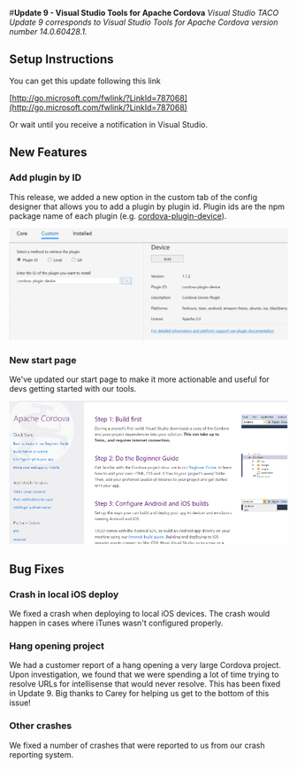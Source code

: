 <properties pageTitle="Release Notes for Update 9"
  description="Release notes for Update 9 of Visual Studio 2015 Tools for Apache Cordova"
  services=""
  documentationCenter=""
  authors="rido-min" />
  <tags ms.technology="cordova" ms.prod="visual-studio-dev14"
     ms.service="na"
     ms.devlang="javascript"
     ms.topic="article"
     ms.tgt_pltfrm="mobile-multiple"
     ms.workload="na"
     ms.date="05/02/2016"
     ms.author="rmpablos"/>
     
#**Update 9 - Visual Studio Tools for Apache Cordova**
 *Visual Studio TACO Update 9 corresponds to Visual Studio Tools for Apache Cordova version number 14.0.60428.1.*

## Setup Instructions
You can get this update following this link

[http://go.microsoft.com/fwlink/?LinkId=787068](http://go.microsoft.com/fwlink/?LinkId=787068)

Or wait until you  receive a notification in Visual Studio.

## New Features

### Add plugin by ID  

This release, we added a new option in the custom tab of the config designer that allows you to add a plugin by plugin id. Plugin ids are the npm package name of each plugin (e.g. [cordova-plugin-device](https://www.npmjs.com/package/cordova-plugin-device)).

![Add Plugin By ID](media/release-update-9/add-plugin-by-id.png)

### New start page
We've updated our start page to make it more actionable and useful for devs getting started with our tools.

![Start Page](media/release-update-9/start-page.png)

## Bug Fixes

### Crash in local iOS deploy  
We fixed a crash when deploying to local iOS devices. The crash would happen in cases where iTunes wasn't configured properly.

### Hang opening project  
We had a customer report of a hang opening a very large Cordova project. Upon investigation, we found that 
we were spending a lot of time trying to resolve URLs for intellisense that would never resolve. This has been fixed in Update 9. Big 
thanks to Carey for helping us get to the bottom of this issue!

### Other crashes  
We fixed a number of crashes that were reported to us from our crash reporting system.


